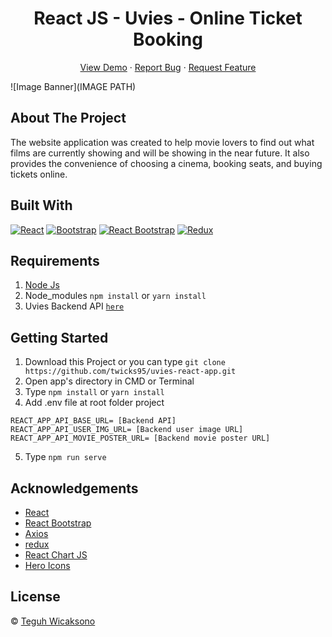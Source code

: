 <h1 align='center'>React JS - Uvies - Online Ticket Booking</h1>
  <p align="center">
    <a href="https://google.com">View Demo</a>
    ·
    <a href="https://github.com/twicks95/uvies-react-app/issues">Report Bug</a>
    ·
    <a href="https://github.com/twicks95/uvies-react-app/pulls">Request Feature</a>
  </p>

![Image Banner](IMAGE PATH)

## About The Project

The website application was created to help movie lovers to find out what films are currently showing and will be showing in the near future. It also provides the convenience of choosing a cinema, booking seats, and buying tickets online.

## Built With

[![React](https://img.shields.io/badge/React-v17.0.2-blue)](https://github.com/facebook/react)
[![Bootstrap](https://img.shields.io/badge/Bootstrap-v5.0.2-blue)](https://github.com/react-bootstrap/react-bootstrap)
[![React Bootstrap](https://img.shields.io/badge/React%20Bootstrap-v1.5.2-blue)](https://github.com/react-bootstrap/react-bootstrap)
[![Redux](https://img.shields.io/badge/Redux-v4.1.0-blue)](https://github.com/reduxjs/redux)

## Requirements

1. <a href="https://nodejs.org/en/download/">Node Js</a>
2. Node_modules `npm install` or `yarn install`
3. Uvies Backend API [`here`](https://github.com/twicks95/uvies-backend-RESTfull-API)

## Getting Started

1. Download this Project or you can type `git clone https://github.com/twicks95/uvies-react-app.git`
2. Open app's directory in CMD or Terminal
3. Type `npm install` or `yarn install`
4. Add .env file at root folder project

```
REACT_APP_API_BASE_URL= [Backend API]
REACT_APP_API_USER_IMG_URL= [Backend user image URL]
REACT_APP_API_MOVIE_POSTER_URL= [Backend movie poster URL]
```

5. Type `npm run serve`

## Acknowledgements

- [React](https://reactjs.org/)
- [React Bootstrap](https://react-bootstrap.github.io/)
- [Axios](https://www.npmjs.com/package/axios)
- [redux](https://redux.js.org/)
- [React Chart JS](https://github.com/reactchartjs/react-chartjs-2)
- [Hero Icons](https://github.com/tailwindlabs/heroicons)

## License

© [Teguh Wicaksono](https://github.com/twicks95)
